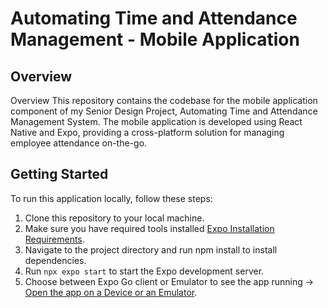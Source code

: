 # Automating Time and Attendance Management - Mobile Application

## Overview
Overview
This repository contains the codebase for the mobile application component of my Senior Design Project, Automating Time and Attendance Management System. The mobile application is developed using React Native and Expo, providing a cross-platform solution for managing employee attendance on-the-go.

## Getting Started
To run this application locally, follow these steps:

1. Clone this repository to your local machine.
2. Make sure you have required tools installed [Expo Installation Requirements](https://docs.expo.dev/get-started/installation/#requirements).
3. Navigate to the project directory and run npm install to install dependencies.
4. Run `npx expo start` to start the Expo development server.
5. Choose between Expo Go client or Emulator to see the app running -> [Open the app on a Device or an Emulator](https://docs.expo.dev/get-started/create-a-project/#open-the-app-on-your-device).

